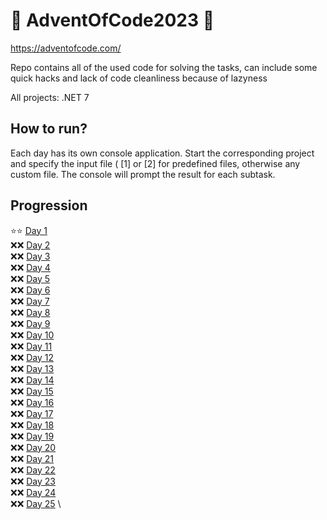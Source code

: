 # 🎄 AdventOfCode2023 🎄
https://adventofcode.com/

Repo contains all of the used code for solving the tasks, can include some quick hacks and lack of code cleanliness because of lazyness

All projects: .NET 7

## How to run?
Each day has its own console application. Start the corresponding project and specify the input file ( [1] or [2] for predefined files, 
otherwise any custom file. The console will prompt the result for each subtask. 

## Progression
:star::star: [Day  1](/AdventOfCode2022/Day01) \
:x::x: [Day  2](/AdventOfCode2022/Day02) \
:x::x: [Day  3](/AdventOfCode2022/Day03) \
:x::x: [Day  4](/AdventOfCode2022/Day04) \
:x::x: [Day  5](/AdventOfCode2022/Day05) \
:x::x: [Day  6](/AdventOfCode2022/Day06) \
:x::x: [Day  7](/AdventOfCode2022/Day07) \
:x::x: [Day  8](/AdventOfCode2022/Day08) \
:x::x: [Day  9](/AdventOfCode2022/Day09) \
:x::x: [Day 10](/AdventOfCode2022/Day10) \
:x::x: [Day 11](/AdventOfCode2022/Day11) \
:x::x: [Day 12](/AdventOfCode2022/Day12) \
:x::x: [Day 13](/AdventOfCode2022/Day13) \
:x::x: [Day 14](/AdventOfCode2022/Day14) \
:x::x: [Day 15](/AdventOfCode2022/Day15) \
:x::x: [Day 16](/AdventOfCode2022/Day16) \
:x::x: [Day 17](/AdventOfCode2022/Day17) \
:x::x: [Day 18](/AdventOfCode2022/Day18) \
:x::x: [Day 19](/AdventOfCode2022/Day19) \
:x::x: [Day 20](/AdventOfCode2022/Day20) \
:x::x: [Day 21](/AdventOfCode2022/Day21) \
:x::x: [Day 22](/AdventOfCode2022/Day22) \
:x::x: [Day 23](/AdventOfCode2022/Day23) \
:x::x: [Day 24](/AdventOfCode2022/Day24) \
:x::x: [Day 25](/AdventOfCode2022/Day25) \
